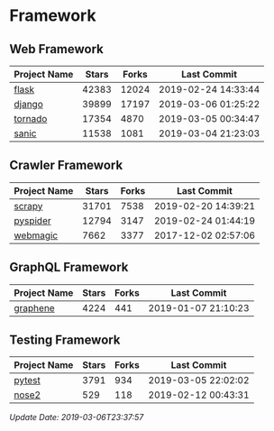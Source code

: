 # Framework

## Web Framework

| Project Name | Stars | Forks | Last Commit |
| ------------ | ----- | ----- | ----------- |
| [flask](https://github.com/pallets/flask) | 42383 | 12024 | 2019-02-24 14:33:44 |
| [django](https://github.com/django/django) | 39899 | 17197 | 2019-03-06 01:25:22 |
| [tornado](https://github.com/tornadoweb/tornado) | 17354 | 4870 | 2019-03-05 00:34:47 |
| [sanic](https://github.com/huge-success/sanic) | 11538 | 1081 | 2019-03-04 21:23:03 |

## Crawler Framework

| Project Name | Stars | Forks | Last Commit |
| ------------ | ----- | ----- | ----------- |
| [scrapy](https://github.com/scrapy/scrapy) | 31701 | 7538 | 2019-02-20 14:39:21 |
| [pyspider](https://github.com/binux/pyspider) | 12794 | 3147 | 2019-02-24 01:44:19 |
| [webmagic](https://github.com/code4craft/webmagic) | 7662 | 3377 | 2017-12-02 02:57:06 |

## GraphQL Framework

| Project Name | Stars | Forks | Last Commit |
| ------------ | ----- | ----- | ----------- |
| [graphene](https://github.com/graphql-python/graphene) | 4224 | 441 | 2019-01-07 21:10:23 |

## Testing Framework

| Project Name | Stars | Forks | Last Commit |
| ------------ | ----- | ----- | ----------- |
| [pytest](https://github.com/pytest-dev/pytest) | 3791 | 934 | 2019-03-05 22:02:02 |
| [nose2](https://github.com/nose-devs/nose2) | 529 | 118 | 2019-02-12 00:43:31 |

*Update Date: 2019-03-06T23:37:57*